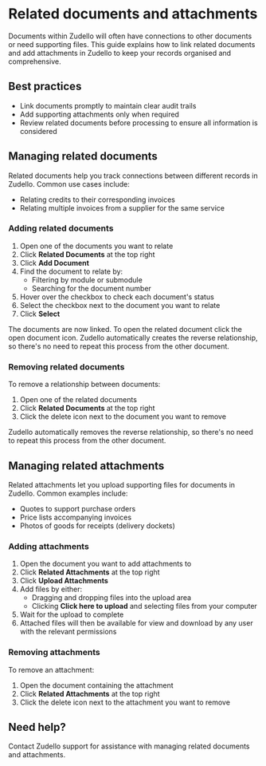 # Related documents and attachments

Documents within Zudello will often have connections to other documents or need supporting files. This guide explains how to link related documents and add attachments in Zudello to keep your records organised and comprehensive.

## Best practices

- Link documents promptly to maintain clear audit trails
- Add supporting attachments only when required
- Review related documents before processing to ensure all information is considered

## Managing related documents

Related documents help you track connections between different records in Zudello. Common use cases include:

- Relating credits to their corresponding invoices
- Relating multiple invoices from a supplier for the same service

### Adding related documents

1. Open one of the documents you want to relate
2. Click **Related Documents** at the top right
3. Click **Add Document**
4. Find the document to relate by:
    - Filtering by module or submodule
    - Searching for the document number
5. Hover over the checkbox to check each document's status
6. Select the checkbox next to the document you want to relate
7. Click **Select**

The documents are now linked. To open the related document click the open document icon. Zudello automatically creates the reverse relationship, so there's no need to repeat this process from the other document.

### Removing related documents

To remove a relationship between documents:

1. Open one of the related documents
2. Click **Related Documents** at the top right
3. Click the delete icon next to the document you want to remove

Zudello automatically removes the reverse relationship, so there's no need to repeat this process from the other document.

## Managing related attachments

Related attachments let you upload supporting files for documents in Zudello. Common examples include:

- Quotes to support purchase orders
- Price lists accompanying invoices
- Photos of goods for receipts (delivery dockets)

### Adding attachments

1. Open the document you want to add attachments to
2. Click **Related Attachments** at the top right
3. Click **Upload Attachments**
4. Add files by either:
    - Dragging and dropping files into the upload area
    - Clicking **Click here to upload** and selecting files from your computer
5. Wait for the upload to complete
6. Attached files will then be available for view and download by any user with the relevant permissions

### Removing attachments

To remove an attachment:

1. Open the document containing the attachment
2. Click **Related Attachments** at the top right
3. Click the delete icon next to the attachment you want to remove

## Need help?

Contact Zudello support for assistance with managing related documents and attachments.